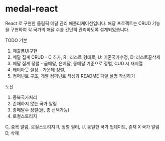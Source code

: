 # medal-react

React 로 구현한 올림픽 메달 관리 애플리케이션입니다. 해당 프로젝트는 CRUD 기능을 구현하여 각 국가의 매달 수를 간단히 관리하도록 설계되었습니다.

TODO
기본

1. 제출폼UI구현
2. 메달 집계 CRUD - C 추가, R : 리스트 형태로, U: 기존국가수정, D: 리스트끝삭제
3. 메달 집계 정렬 - 금메달, 은메달, 동메달 기준으로 정렬, CUD 시 재저열
4. 레이아웃 설정 - 가운데 정렬,
5. 컴퍼넌트 구조, 개별 컴퍼넌트 작성과 README 파일 설명 작성하기

도전

1. 중복국가처리
2. 존재하지 않는 국가 알림
3. 총메달수 정렬(금, 총 선택가능)
4. 로컬스토리지

C, 중복 알림, 로컬스토리지
R, 정렬 필터,
U, 동일한 국가 업데이트, 존재 X 국가 알림
D, 삭제
